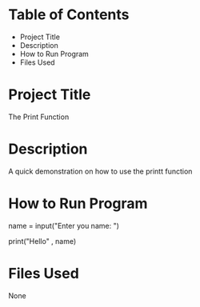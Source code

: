 # Table of Contents
- Project Title
- Description
- How to Run Program
- Files Used

# Project Title
The Print Function
# Description
A quick demonstration on how to use the printt function
# How to Run Program
name = input("Enter you name: ")

print("Hello" , name)
# Files Used
None
